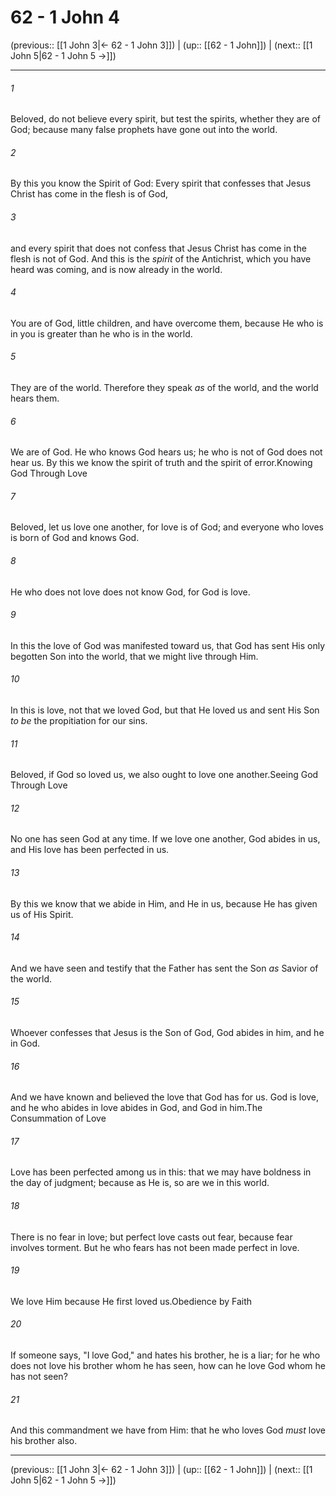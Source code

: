 # 62 - 1 John 4

(previous:: [[1 John 3|← 62 - 1 John 3]]) | (up:: [[62 - 1 John]]) | (next:: [[1 John 5|62 - 1 John 5 →]])

***


###### 1 
Beloved, do not believe every spirit, but test the spirits, whether they are of God; because many false prophets have gone out into the world. 

###### 2 
By this you know the Spirit of God: Every spirit that confesses that Jesus Christ has come in the flesh is of God, 

###### 3 
and every spirit that does not confess that Jesus Christ has come in the flesh is not of God. And this is the _spirit_ of the Antichrist, which you have heard was coming, and is now already in the world. 

###### 4 
You are of God, little children, and have overcome them, because He who is in you is greater than he who is in the world. 

###### 5 
They are of the world. Therefore they speak _as_ of the world, and the world hears them. 

###### 6 
We are of God. He who knows God hears us; he who is not of God does not hear us. By this we know the spirit of truth and the spirit of error.Knowing God Through Love 

###### 7 
Beloved, let us love one another, for love is of God; and everyone who loves is born of God and knows God. 

###### 8 
He who does not love does not know God, for God is love. 

###### 9 
In this the love of God was manifested toward us, that God has sent His only begotten Son into the world, that we might live through Him. 

###### 10 
In this is love, not that we loved God, but that He loved us and sent His Son _to be_ the propitiation for our sins. 

###### 11 
Beloved, if God so loved us, we also ought to love one another.Seeing God Through Love 

###### 12 
No one has seen God at any time. If we love one another, God abides in us, and His love has been perfected in us. 

###### 13 
By this we know that we abide in Him, and He in us, because He has given us of His Spirit. 

###### 14 
And we have seen and testify that the Father has sent the Son _as_ Savior of the world. 

###### 15 
Whoever confesses that Jesus is the Son of God, God abides in him, and he in God. 

###### 16 
And we have known and believed the love that God has for us. God is love, and he who abides in love abides in God, and God in him.The Consummation of Love 

###### 17 
Love has been perfected among us in this: that we may have boldness in the day of judgment; because as He is, so are we in this world. 

###### 18 
There is no fear in love; but perfect love casts out fear, because fear involves torment. But he who fears has not been made perfect in love. 

###### 19 
We love Him because He first loved us.Obedience by Faith 

###### 20 
If someone says, "I love God," and hates his brother, he is a liar; for he who does not love his brother whom he has seen, how can he love God whom he has not seen? 

###### 21 
And this commandment we have from Him: that he who loves God _must_ love his brother also.

***

(previous:: [[1 John 3|← 62 - 1 John 3]]) | (up:: [[62 - 1 John]]) | (next:: [[1 John 5|62 - 1 John 5 →]])
